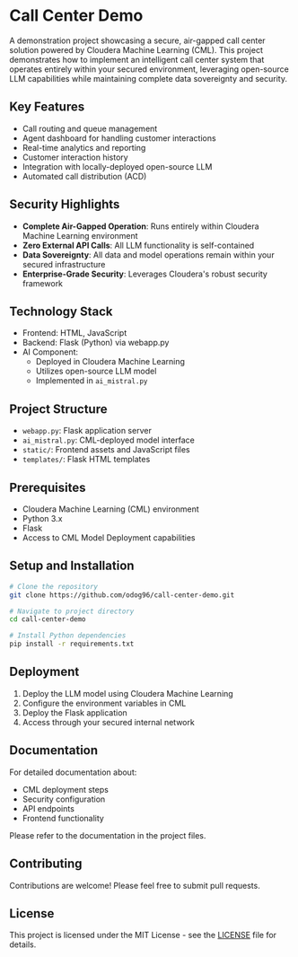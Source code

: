 # Call Center Demo

A demonstration project showcasing a secure, air-gapped call center solution powered by Cloudera Machine Learning (CML). This project demonstrates how to implement an intelligent call center system that operates entirely within your secured environment, leveraging open-source LLM capabilities while maintaining complete data sovereignty and security.

## Key Features

- Call routing and queue management
- Agent dashboard for handling customer interactions
- Real-time analytics and reporting
- Customer interaction history
- Integration with locally-deployed open-source LLM
- Automated call distribution (ACD)

## Security Highlights

- **Complete Air-Gapped Operation**: Runs entirely within Cloudera Machine Learning environment
- **Zero External API Calls**: All LLM functionality is self-contained
- **Data Sovereignty**: All data and model operations remain within your secured infrastructure
- **Enterprise-Grade Security**: Leverages Cloudera's robust security framework

## Technology Stack

- Frontend: HTML, JavaScript
- Backend: Flask (Python) via webapp.py
- AI Component: 
  - Deployed in Cloudera Machine Learning
  - Utilizes open-source LLM model
  - Implemented in `ai_mistral.py`

## Project Structure

- `webapp.py`: Flask application server
- `ai_mistral.py`: CML-deployed model interface
- `static/`: Frontend assets and JavaScript files
- `templates/`: Flask HTML templates

## Prerequisites

- Cloudera Machine Learning (CML) environment
- Python 3.x
- Flask
- Access to CML Model Deployment capabilities

## Setup and Installation

```bash
# Clone the repository
git clone https://github.com/odog96/call-center-demo.git

# Navigate to project directory
cd call-center-demo

# Install Python dependencies
pip install -r requirements.txt
```

## Deployment

1. Deploy the LLM model using Cloudera Machine Learning
2. Configure the environment variables in CML
3. Deploy the Flask application
4. Access through your secured internal network

## Documentation

For detailed documentation about:
- CML deployment steps
- Security configuration
- API endpoints
- Frontend functionality

Please refer to the documentation in the project files.

## Contributing

Contributions are welcome! Please feel free to submit pull requests.

## License

This project is licensed under the MIT License - see the [LICENSE](LICENSE) file for details.